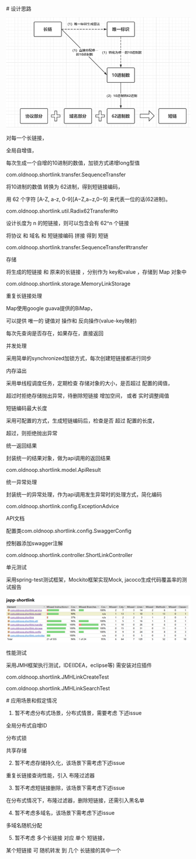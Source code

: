 # 设计思路

![](jacpic.png)

对每一个长链接，

全局自增值，

 每次生成一个自增的10进制的数值，加锁方式递增long型值

 com.oldnoop.shortlink.transfer.SequenceTransfer

将10进制的数值 转换为 62进制，得到短链接编码，

 用 62 个字符 [A-Z, a-z, 0-9][A−Z,a−z,0−9] 来代表一位的话(62进制)。

 com.oldnoop.shortlink.util.Radix62Transfer#to

 设计长度为 n 的短链接，则可以包含会有 62^n 个链接

 将协议 和 域名 和 短链接编码 拼接 得到 短链

 com.oldnoop.shortlink.transfer.SequenceTransfer#transfer

存储

 将生成的短链接 和 原来的长链接 ，分别作为 key和value ，存储到 Map 对象中

 com.oldnoop.shortlink.storage.MemoryLinkStorage

重复长链接处理

 Map使用google guava提供的BiMap，

 可以提供 唯一的 键值对 操作和 反向操作(value-key映射)

 每次先查询是否存在，如果存在，直接返回

并发处理

 采用简单的synchronized加锁方式，每次创建短链接都进行同步

内存溢出

 采用单线程调度任务，定期检查 存储对象的大小，是否超过 配置的阈值，

 超过时拒绝存储抛出异常，待删除短链接 增加空间， 或者 实时调整阈值

短链编码最大长度

 采用可配置的方式，生成短链编码后，检查是否 超过 配置的长度，

 超过，则拒绝抛出异常

统一返回结果

 封装统一的结果对象，做为api调用的返回结果

 com.oldnoop.shortlink.model.ApiResult

统一异常处理

 封装统一的异常处理，作为api调用发生异常时的处理方式，简化编码

 com.oldnoop.shortlink.config.ExceptionAdvice

API文档

 配置类com.oldnoop.shortlink.config.SwaggerConfig

 控制器添加swagger注解

 com.oldnoop.shortlink.controller.ShortLinkController

单元测试

 采用spring-test测试框架，Mockito框架实现Mock, jacoco生成代码覆盖率的测试报告

 ![](jacoco.png) 

性能测试

 采用JMH框架执行测试，IDE(IDEA，eclipse等) 需安装对应插件

 com.oldnoop.shortlink.JMHLinkCreateTest

 com.oldnoop.shortlink.JMHLinkSearchTest

# 应用场景和假定情况

 1. 暂不考虑分布式场景，分布式情景，需要考虑 下述issue

 全局分布式自增ID

 分布式锁

 共享存储

 2. 暂不考虑存储持久化，该场景下需考虑下述issue

 重复长链接查询性能，引入 布隆过滤器

 3. 暂不考虑短链接删除，该场景下需考虑下述issue

 在分布式情况下，布隆过滤器，删除短链接，还需引入黑名单

 4. 暂不考虑多域名，该场景下需考虑下述issue

 多域名随机分配

 5. 暂不考虑 多个长链接 对应 单个 短链接，

 某个短链接 可 随机转发 到 几个 长链接的其中一个